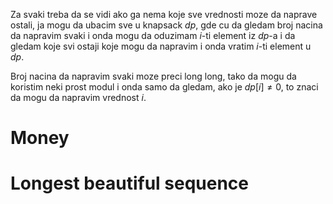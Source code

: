 Za svaki treba da se vidi ako ga nema koje sve vrednosti moze da naprave ostali, ja mogu da ubacim sve u knapsack $dp$, gde cu da gledam broj nacina da napravim svaki i onda mogu da oduzimam $i$-ti element iz $dp$-a i da gledam koje svi ostaji koje mogu da napravim i onda vratim $i$-ti element u $dp$. 

Broj nacina da napravim svaki moze preci long long, tako da mogu da koristim neki prost modul i onda samo da gledam, ako je $dp[i] \neq 0$, to znaci da mogu da napravim vrednost $i$. 

# Money

# Longest beautiful sequence
